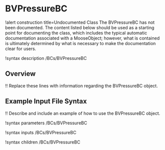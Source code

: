 # BVPressureBC

!alert construction title=Undocumented Class
The BVPressureBC has not been documented. The content listed below should be used as a starting point for
documenting the class, which includes the typical automatic documentation associated with a
MooseObject; however, what is contained is ultimately determined by what is necessary to make the
documentation clear for users.

!syntax description /BCs/BVPressureBC

## Overview

!! Replace these lines with information regarding the BVPressureBC object.

## Example Input File Syntax

!! Describe and include an example of how to use the BVPressureBC object.

!syntax parameters /BCs/BVPressureBC

!syntax inputs /BCs/BVPressureBC

!syntax children /BCs/BVPressureBC
